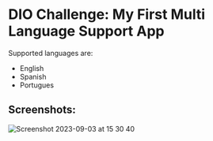 # DIO Challenge: My First Multi Language Support App

Supported languages are:
- English
- Spanish
- Portugues

## Screenshots:
![Screenshot 2023-09-03 at 15 30 40](https://github.com/phil-silveira/dio-challenge--multi-language-support-app/assets/24419454/d489d3ee-c03d-4295-adbf-8c2657ac16c5)

